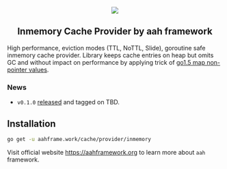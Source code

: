 <p align="center">
  <img src="https://cdn.aahframework.org/assets/img/aah-logo-64x64.png" />
  <h2 align="center">Inmemory Cache Provider by aah framework</h2>
</p>

High performance, eviction modes (TTL, NoTTL, Slide), goroutine safe inmemory cache provider. Library keeps cache entries on heap but omits GC and without impact on performance by applying trick of [go1.5 map non-pointer values](https://github.com/golang/go/issues/9477).

### News

  * `v0.1.0` [released](https://github.com/go-aah/inmemory-cache-provider/releases/latest) and tagged on TBD.

## Installation

```bash
go get -u aahframe.work/cache/provider/inmemory
```

Visit official website https://aahframework.org to learn more about `aah` framework.
